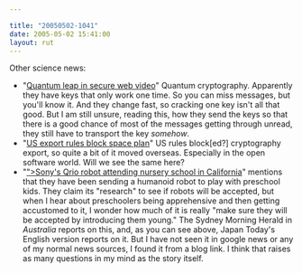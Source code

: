 ```yaml
---

title: "20050502-1041"
date: 2005-05-02 15:41:00
layout: rut
---
```


<p> Other science news:</p>

<ul> <li>"<a href="http://news.bbc.co.uk/2/hi/science/nature/4496893.stm">Quantum
leap in secure web video</a>" Quantum cryptography.  Apparently they
have keys that only work one time.  So you can miss messages,
but you'll know it.  And they change fast, so cracking one key
isn't all that good.  But I am still unsure, reading this, how
they send the keys so that there is a good chance of most of the
messages getting through unread, they still have to transport the
key <em>somehow</em>.</li>

<li>"<a href="http://news.bbc.co.uk/2/hi/technology/4506133.stm">US
export rules block space plan</a>" US rules block[ed?] cryptography
export, so quite a bit of it moved overseas.  Especially in the
open software world.  Will we see the same here?</li>

<li>"<a href="http://www.japantoday.com/e/?content=<?php echo
htmlentities("news&cat=4&id=335992"); ?>">Sony's Qrio robot
attending nursery school in California</a>" mentions that they
have been sending a humanoid robot to play with preschool kids.
They claim its "research" to see if robots will be
accepted, but when I hear about preschoolers being apprehensive and
then getting accustomed to it, I wonder how much of it is really
"make sure they will be accepted by introducing them young."
The Sydney Morning Herald in <em>Australia</em> reports on this,
and, as you can see above, Japan Today's English version reports
on it.  But I have not seen it in google news or any of my normal
news sources, I found it from a blog link.  I think that raises as
many questions in my mind as the story itself.</li>

</ul>

